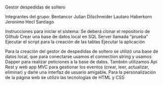 Gestor despedidas de soltero



Integrantes del grupo:
Bentancor Julian
Dilschneider Lautaro
Haberkorn Jeronimo
Hecl Santiago

Instrucciones para iniciar el sistema:
Se deberá clonar el repositorio de Github
Crear una base de datos local en SQL Server llamada “prueba”
Ejecutar el script para la creación de las tablas
Ejecutar la aplicación


Para la creación del gestor de despedidas de soltero se utilizó una base de datos local, que para conectarse usamos el connection string y usamos Dapper para realizar peticiones a la base de datos. También utilizamos Api Rest y web app MVC para gestionar los eventos (crear, leer, actualizar, eliminar) y darle una interfaz de usuario amigable.
Para la personalización de la página web se utilizo las tecnologías de HTML y CSS
